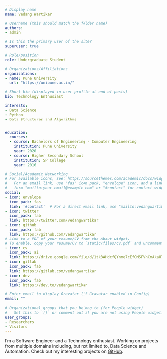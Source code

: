 ```yaml
---
# Display name
name: Vedang Wartikar

# Username (this should match the folder name)
authors:
- admin

# Is this the primary user of the site?
superuser: true

# Role/position
role: Undergraduate Student

# Organizations/Affiliations
organizations:
- name: Pune University
  url: "https://unipune.ac.in/"

# Short bio (displayed in user profile at end of posts)
bio: Technology Enthusiast

interests:
- Data Science
- Python
- Data Structures and Algorithms


education:
  courses:
  - course: Bachelors of Engineering - Computer Engineering
    institution: Pune University
    year: 2020
  - course: Higher Secondary School
    institution: SP College
    year: 2016

# Social/Academic Networking
# For available icons, see: https://sourcethemes.com/academic/docs/widgets/#icons
#   For an email link, use "fas" icon pack, "envelope" icon, and a link in the
#   form "mailto:your-email@example.com" or "#contact" for contact widget.
social:
- icon: envelope
  icon_pack: fas
  link: '#contact'  # For a direct email link, use "mailto:vedangwartikar17@gmail.com".
- icon: twitter
  icon_pack: fab
  link: https://twitter.com/vedangwartikar
- icon: github
  icon_pack: fab
  link: https://github.com/vedangwartikar
# Link to a PDF of your resume/CV from the About widget.
# To enable, copy your resume/CV to `static/files/cv.pdf` and uncomment the lines below.  
- icon: cv
  icon_pack: ai
  link: https://drive.google.com/file/d/1tk3AHdcfQYnme7cEfOMSFVhCmAkaU7uN/view
- icon: gitlab
  icon_pack: fab
  link: https://gitlab.com/vedangwartikar
- icon: dev
  icon_pack: fab
  link: https://dev.to/vedangwartikar

# Enter email to display Gravatar (if Gravatar enabled in Config)
email: ""
  
# Organizational groups that you belong to (for People widget)
#   Set this to `[]` or comment out if you are not using People widget.  
user_groups:
- Researchers
- Visitors
---
```


I’m a Software Engineer and a Technology enthusiast. Working on projects from multiple domains including, but not limited to, Data Science and Automation. Check out my interesting projects on [GitHub](https://github.com/vedangwartikar).
